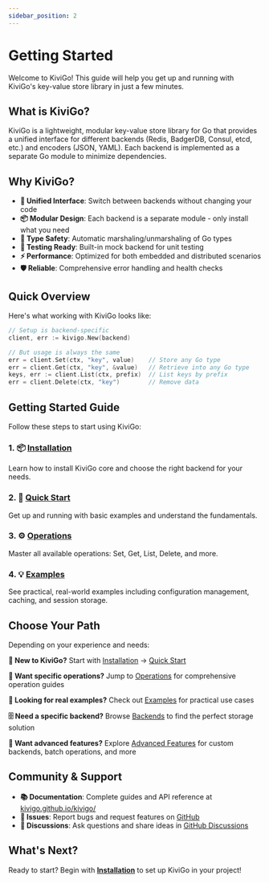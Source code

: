 ```yaml
---
sidebar_position: 2
---
```


# Getting Started

Welcome to KiviGo! This guide will help you get up and running with KiviGo's key-value store library in just a few minutes.

## What is KiviGo?

KiviGo is a lightweight, modular key-value store library for Go that provides a unified interface for different backends (Redis, BadgerDB, Consul, etcd, etc.) and encoders (JSON, YAML). Each backend is implemented as a separate Go module to minimize dependencies.

## Why KiviGo?

- **🔄 Unified Interface**: Switch between backends without changing your code
- **📦 Modular Design**: Each backend is a separate module - only install what you need
- **🎯 Type Safety**: Automatic marshaling/unmarshaling of Go types
- **🧪 Testing Ready**: Built-in mock backend for unit testing
- **⚡ Performance**: Optimized for both embedded and distributed scenarios
- **🛡️ Reliable**: Comprehensive error handling and health checks

## Quick Overview

Here's what working with KiviGo looks like:

```go
// Setup is backend-specific
client, err := kivigo.New(backend)

// But usage is always the same
err = client.Set(ctx, "key", value)    // Store any Go type
err = client.Get(ctx, "key", &value)   // Retrieve into any Go type
keys, err := client.List(ctx, prefix)  // List keys by prefix
err = client.Delete(ctx, "key")        // Remove data
```

## Getting Started Guide

Follow these steps to start using KiviGo:

### 1. 📦 [Installation](./installation)

Learn how to install KiviGo core and choose the right backend for your needs.

### 2. 🚀 [Quick Start](./quick-start)

Get up and running with basic examples and understand the fundamentals.

### 3. ⚙️ [Operations](./operations)

Master all available operations: Set, Get, List, Delete, and more.

### 4. 💡 [Examples](./examples)

See practical, real-world examples including configuration management, caching, and session storage.

## Choose Your Path

Depending on your experience and needs:

**🔰 New to KiviGo?**
Start with [Installation](./installation) → [Quick Start](./quick-start)

**🎯 Want specific operations?**
Jump to [Operations](./operations) for comprehensive operation guides

**💼 Looking for real examples?**
Check out [Examples](./examples) for practical use cases

**🗄️ Need a specific backend?**
Browse [Backends](../backends/overview) to find the perfect storage solution

**🔧 Want advanced features?**
Explore [Advanced Features](../advanced/health-checks) for custom backends, batch operations, and more

## Community & Support

- **📚 Documentation**: Complete guides and API reference at [kivigo.github.io/kivigo/](https://kivigo.github.io/kivigo/)
- **🐛 Issues**: Report bugs and request features on [GitHub](https://github.com/kivigo/kivigo/issues)
- **💬 Discussions**: Ask questions and share ideas in [GitHub Discussions](https://github.com/kivigo/kivigo/discussions)

## What's Next?

Ready to start? Begin with **[Installation](./installation)** to set up KiviGo in your project!
